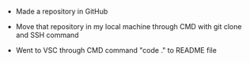 - Made a repository in GitHub 
* Move that repository in my local machine through CMD with git clone and SSH command 
+ Went to VSC through CMD command "code ." to README file